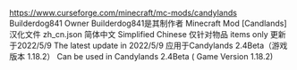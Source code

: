 https://www.curseforge.com/minecraft/mc-mods/candylands
Builderdog841 Owner  Builderdog841是其制作者
Minecraft Mod [Candlands]
汉化文件 zh_cn.json 
简体中文 Simplified Chinese
仅针对物品 items only
更新于2022/5/9 The latest update in 2022/5/9
应用于Candylands 2.4Beta（游戏版本 1.18.2） Can be used in Candylands 2.4Beta ( Game Version 1.18.2)
